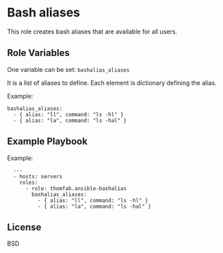Bash aliases
============

This role creates bash aliases that are available for all users.

Role Variables
--------------


One variable can be set: `bashalias_aliases`

It is a list of aliases to define. Each element is dictionary defining the alias.

Example:

```
bashalias_aliases:
  - { alias: "ll", command: "ls -hl" }
  - { alias: "la", command: "ls -hal" }
```

Example Playbook
----------------

Example:

```
  ---
  - hosts: servers
    roles:
      - role: thomfab.ansible-bashalias
        bashalias_aliases:
          - { alias: "ll", command: "ls -hl" }
          - { alias: "la", command: "ls -hal" }
```

License
-------

BSD

